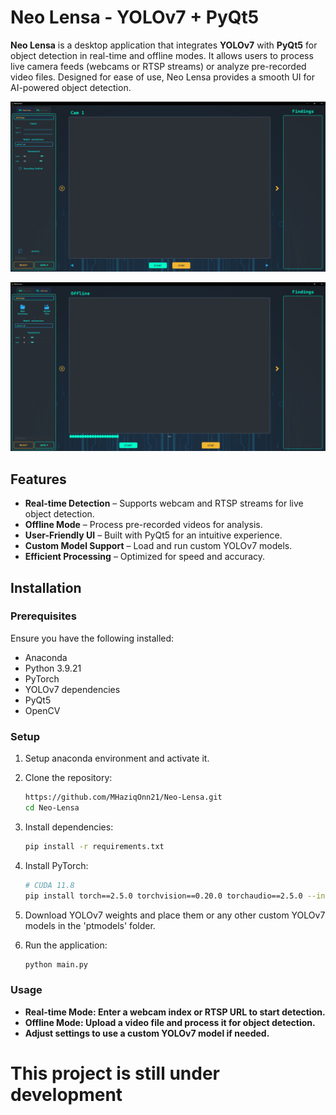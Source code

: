 # Neo Lensa - YOLOv7 + PyQt5

**Neo Lensa** is a desktop application that integrates **YOLOv7** with **PyQt5** for object detection in real-time and offline modes. It allows users to process live camera feeds (webcams or RTSP streams) or analyze pre-recorded video files. Designed for ease of use, Neo Lensa provides a smooth UI for AI-powered object detection.

![Neo Lensa Screenshot](UI_images/UI_img1.png)

![Neo Lensa Screenshot](UI_images/UI_img2.png)


## Features
- **Real-time Detection** – Supports webcam and RTSP streams for live object detection.
- **Offline Mode** – Process pre-recorded videos for analysis.
- **User-Friendly UI** – Built with PyQt5 for an intuitive experience.
- **Custom Model Support** – Load and run custom YOLOv7 models.
- **Efficient Processing** – Optimized for speed and accuracy.

## Installation

### Prerequisites
Ensure you have the following installed:
- Anaconda
- Python 3.9.21
- PyTorch
- YOLOv7 dependencies
- PyQt5
- OpenCV

### Setup
1. Setup anaconda environment and activate it.
   
2. Clone the repository:
   ```bash
   https://github.com/MHaziqOnn21/Neo-Lensa.git
   cd Neo-Lensa

3. Install dependencies:
   ```bash
   pip install -r requirements.txt

4. Install PyTorch:
   ```bash
   # CUDA 11.8
   pip install torch==2.5.0 torchvision==0.20.0 torchaudio==2.5.0 --index-url https://download.pytorch.org/whl/cu118

5. Download YOLOv7 weights and place them or any other custom YOLOv7 models in the 'ptmodels' folder.

6. Run the application:
   ```bash
   python main.py

### Usage
- **Real-time Mode: Enter a webcam index or RTSP URL to start detection.**
- **Offline Mode: Upload a video file and process it for object detection.**
- **Adjust settings to use a custom YOLOv7 model if needed.**


# This project is still under development
